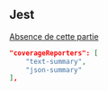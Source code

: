 ## Jest

<p style="text-decoration:underline">Absence de cette partie<p>

```json
"coverageReporters": [
    "text-summary",
    "json-summary"
],
```
